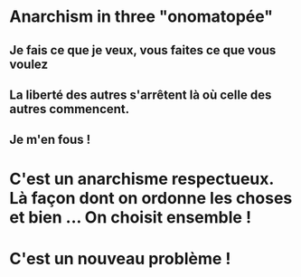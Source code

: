 # Anarchism in three "onomatopée"

## Je fais ce que je veux, vous faites ce que vous voulez

## La liberté des autres s'arrêtent là où celle des autres commencent.

## Je m'en fous !

# C'est un anarchisme respectueux. Là façon dont on ordonne les choses et bien ... On choisit ensemble !

# C'est un nouveau problème !
